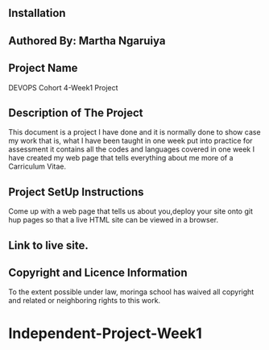 ## Installation
## Authored By: Martha Ngaruiya

## Project Name 
DEVOPS Cohort 4-Week1 Project

## Description of The Project
This document is a project I have done and it is normally done to show case my work that is, what I have been taught in one week put into practice for assessment it contains all the codes and languages covered in one week
I have created my web page that tells everything about me more of a Carriculum Vitae.

## Project SetUp Instructions
Come up with a web page that tells us about you,deploy your site onto git hup pages so that a live HTML site can be viewed in a browser.

## Link to live site.


## Copyright and Licence Information
To the extent possible under law, moringa school has waived all copyright and related or neighboring rights to this work.
# Independent-Project-Week1
